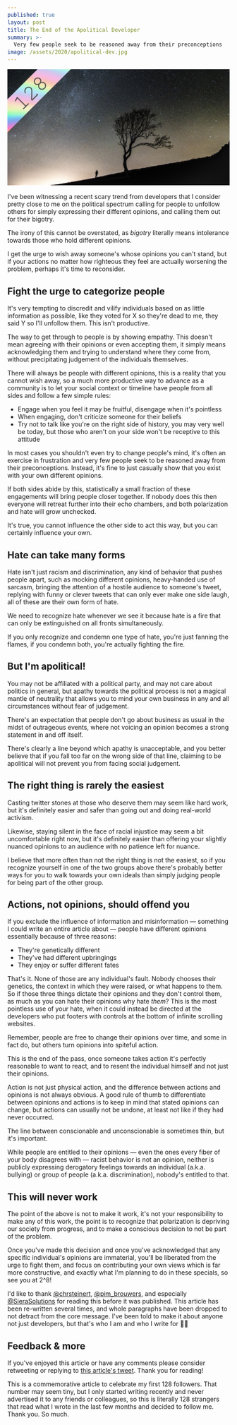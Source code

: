 ```yaml
---
published: true
layout: post
title: The End of the Apolitical Developer
summary: >-
  Very few people seek to be reasoned away from their preconceptions
image: /assets/2020/apolitical-dev.jpg
---
```


![splash](/assets/2020/apolitical-dev.jpg)

I've been witnessing a recent scary trend from developers that I consider pretty close to me on the political spectrum calling for people to unfollow others for simply expressing their different opinions, and calling them out for their bigotry.

The irony of this cannot be overstated, as *bigotry* literally means intolerance towards those who hold different opinions.

I get the urge to wish away someone's whose opinions you can't stand, but if your actions no matter how righteous they feel are actually worsening the problem, perhaps it's time to reconsider.

## Fight the urge to categorize people

It's very tempting to discredit and vilify individuals based on as little information as possible, like they voted for X so they're dead to me, they said Y so I'll unfollow them. This isn't productive.

The way to get through to people is by showing empathy. This doesn't mean agreeing with their opinions or even accepting them, it simply means acknowledging them and trying to understand where they come from, without precipitating judgement of the individuals themselves.

There will always be people with different opinions, this is a reality that you cannot wish away, so a much more productive way to advance as a community is to let your social context or timeline have people from all sides and follow a few simple rules:

- Engage when you feel it may be fruitful, disengage when it's pointless
- When engaging, don't criticize someone for their beliefs
- Try not to talk like you're on the right side of history, you may very well be today, but those who aren't on your side won't be receptive to this attitude

In most cases you shouldn't even try to change people's mind, it's often an exercise in frustration and very few people seek to be reasoned away from their preconceptions. Instead, it's fine to just casually show that you exist with your own different opinions.

If both sides abide by this, statistically a small fraction of these engagements will bring people closer together. If nobody does this then everyone will retreat further into their echo chambers, and both polarization and hate will grow unchecked.

It's true, you cannot influence the other side to act this way, but you can certainly influence your own.

## Hate can take many forms

Hate isn't just racism and discrimination, any kind of behavior that pushes people apart, such as mocking different opinions, heavy-handed use of sarcasm, bringing the attention of a hostile audience to someone's tweet, replying with funny or clever tweets that can only ever make one side laugh, all of these are their own form of hate.

We need to recognize hate whenever we see it because hate is a fire that can only be extinguished on all fronts simultaneously.

If you only recognize and condemn one type of hate, you're just fanning the flames, if you condemn both, you're actually fighting the fire.

## But I'm apolitical!

You may not be affiliated with a political party, and may not care about politics in general, but apathy towards the political process is not a magical mantle of neutrality that allows you to mind your own business in any and all circumstances without fear of judgement.

There's an expectation that people don't go about business as usual in the midst of outrageous events, where not voicing an opinion becomes a strong statement in and off itself.

There's clearly a line beyond which apathy is unacceptable, and you better believe that if you fall too far on the wrong side of that line, claiming to be apolitical will not prevent you from facing social judgement.

## The right thing is rarely the easiest

Casting twitter stones at those who deserve them may seem like hard work, but it's definitely easier and safer than going out and doing real-world activism.

Likewise, staying silent in the face of racial injustice may seem a bit uncomfortable right now, but it's definitely easier than offering your slightly nuanced opinions to an audience with no patience left for nuance.

I believe that more often than not the right thing is not the easiest, so if you recognize yourself in one of the two groups above there's probably better ways for you to walk towards your own ideals than simply judging people for being part of the other group.

## Actions, not opinions, should offend you

If you exclude the influence of information and misinformation — something I could write an entire article about — people have different opinions essentially because of three reasons:

- They're genetically different
- They've had different upbringings
- They enjoy or suffer different fates

That's it. None of those are any individual's fault. Nobody chooses their genetics, the context in which they were raised, or what happens to them. So if those three things dictate their opinions and they don't control them, as much as you can hate their opinions why hate *them*? This is the most pointless use of your hate, when it could instead be directed at the developers who put footers with controls at the bottom of infinite scrolling websites.

Remember, people are free to change their opinions over time, and some in fact do, but others turn opinions into spiteful action.

This is the end of the pass, once someone takes action it's perfectly reasonable to want to react, and to resent the individual himself and not just their opinions.

Action is not just physical action, and the difference between actions and opinions is not always obvious. A good rule of thumb to differentiate between opinions and actions is to keep in mind that stated opinions can change, but actions can usually not be undone, at least not like if they had never occurred.

The line between conscionable and unconscionable is sometimes thin, but it's important.

While people are entitled to their opinions — even the ones every fiber of your body disagrees with — racist behavior is not an opinion, neither is publicly expressing derogatory feelings towards an individual (a.k.a. bullying) or group of people (a.k.a. discrimination), nobody's entitled to that.

## This will never work

The point of the above is not to make it work, it's not your responsibility to make any of this work, the point is to recognize that polarization is depriving our society from progress, and to make a conscious decision to not be part of the problem.

Once you've made this decision and once you've acknowledged that any specific individual's opinions are immaterial, you'll be liberated from the urge to fight them, and focus on contributing your own views which is far more constructive, and exactly what I'm planning to do in these specials, so see you at 2^8!

<div class="message">
  I'd like to thank <a href="http://twitter.com/chrsteinert" target="_blank">@chrsteinert</a>, <a href="http://twitter.com/pim_brouwers" target="_blank">@pim_brouwers</a>, and especially <a href="http://twitter.com/SieraSolutions" target="_blank">@SieraSolutions</a> for reading this before it was published. This article has been re-written several times, and whole paragraphs have been dropped to not detract from the core message. I've been told to make it about anyone not just developers, but that's who I am and who I write for 🤷‍♂️
</div>

## Feedback & more

If you've enjoyed this article or have any comments please consider retweeting or replying to [this article's tweet](https://twitter.com/luwvis/status/1282688686535122945). Thank you for reading!

<div class="message-special">
  This is a commemorative article to celebrate my first 128 followers. That number may seem tiny, but I only started writing recently and never advertised it to any friends or colleagues, so this is literally 128 strangers that read what I wrote in the last few months and decided to follow me. Thank you. So much.
</div>

